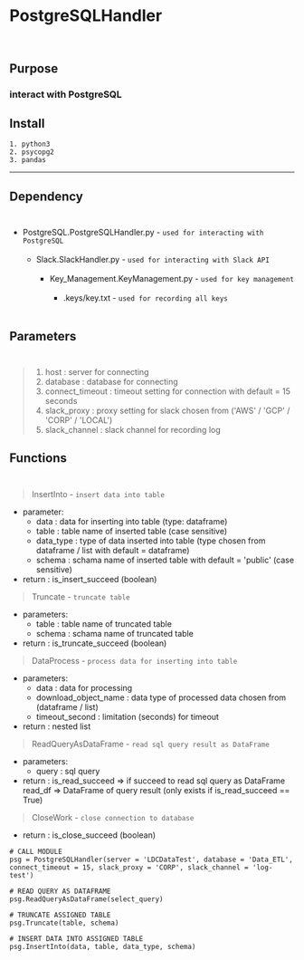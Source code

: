 # PostgreSQLHandler</br></br>

## Purpose
### interact with PostgreSQL

## Install
```
1. python3
2. psycopg2
3. pandas
```
***
## Dependency</br></br>      
- PostgreSQL.PostgreSQLHandler.py - `used for interacting with PostgreSQL`</br></br>   
    - Slack.SlackHandler.py - `used for interacting with Slack API`</br></br>     
        - Key_Management.KeyManagement.py - `used for key management`</br></br>     
            - .keys/key.txt - ```used for recording all keys```</br></br>

## Parameters</br></br>
>1. host            : server for connecting
>2. database        : database for connecting
>3. connect_timeout : timeout setting for connection with default = 15 seconds
>4. slack_proxy     : proxy setting for slack chosen from ('AWS' / 'GCP' / 'CORP' / 'LOCAL')
>5. slack_channel   : slack channel for recording log


## Functions</br></br>
>InsertInto - `insert data into table`
- parameter:
    - data      : data for inserting into table (type: dataframe)
    - table     : table name of inserted table (case sensitive)
    - data_type : type of data inserted into table (type chosen from dataframe / list with default = dataframe)
    - schema    : schama name of inserted table with default = 'public' (case sensitive)
- return : is_insert_succeed (boolean)

>Truncate - `truncate table`      
- parameters:
    - table  : table name of truncated table
    - schema : schama name of truncated table
- return : is_truncate_succeed (boolean)

>DataProcess - `process data for inserting into table`
- parameters:
    - data                 : data for processing
    - download_object_name : data type of processed data chosen from (dataframe / list)
    - timeout_second       : limitation (seconds) for timeout
- return : nested list

>ReadQueryAsDataFrame - `read sql query result as DataFrame`
- parameters:
    - query  : sql query
- return : is_read_succeed => if succeed to read sql query as DataFrame
           read_df => DataFrame of query result (only exists if is_read_succeed == True)

>CloseWork - `close connection to database`

- return : is_close_succeed (boolean)

```
# CALL MODULE
psg = PostgreSQLHandler(server = 'LDCDataTest', database = 'Data_ETL', connect_timeout = 15, slack_proxy = 'CORP', slack_channel = 'log-test')

# READ QUERY AS DATAFRAME
psg.ReadQueryAsDataFrame(select_query)

# TRUNCATE ASSIGNED TABLE
psg.Truncate(table, schema)

# INSERT DATA INTO ASSIGNED TABLE
psg.InsertInto(data, table, data_type, schema)
```